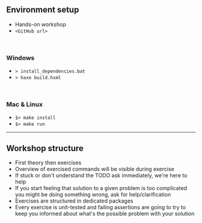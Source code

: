 ## Environment setup
 - Hands-on workshop
 - `<GitHub url>`

<br/>

### Windows
 - `> install_dependencies.bat`
 - `> haxe build.hxml`

<br/>

### Mac &amp; Linux
 - `$> make install`
 - `$> make run`

---

## Workshop structure
 - First theory then exercises
 - Overview of exercised commands will be visible during exercise
 - If stuck or don't understand the TODO ask immediately, we're here to help
 - If you start feeling that solution to a given problem is too complicated you might be doing something wrong, ask for help/clarification
 - Exercises are structured in dedicated packages
 - Every exercise is unit-tested and failing assertions are going to try to keep you informed about what's the possible problem with your solution
